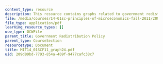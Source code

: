 ```yaml
---
content_type: resource
description: This resource contains graphs related to government redistribution policy.
file: /media/courses/14-01sc-principles-of-microeconomics-fall-2011/209d89bd7793854a409f9477cafc38c7_MIT14_01SCF11_graph24.pdf
file_type: application/pdf
learning_resource_types: []
ocw_type: OCWFile
parent_title: Government Redistribution Policy
parent_type: CourseSection
resourcetype: Document
title: MIT14_01SCF11_graph24.pdf
uid: 209d89bd-7793-854a-409f-9477cafc38c7
---
```

